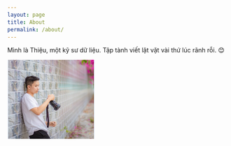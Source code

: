 ```yaml
---
layout: page
title: About
permalink: /about/
---
```


Mình là Thiệu, một kỹ sư dữ liệu. Tập tành viết lặt vặt vài thứ lúc rãnh rỗi. :blush:

<img src="https://raw.githubusercontent.com/huuthieu/huuthieu.github.io/master/me.png" alt="drawing" width="200"/>
